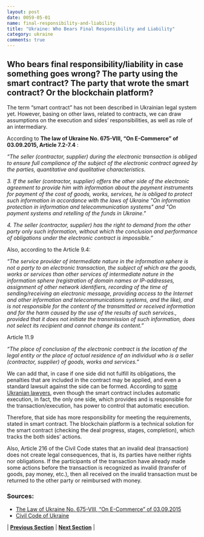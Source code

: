 ```yaml
---
layout: post
date: 0059-05-01
name: final-responsibility-and-liability
title: "Ukraine: Who Bears Final Responsibility and Liability"
category: ukraine
comments: true
---
```


## Who bears final responsibility/liability in case something goes wrong? The party using the smart contract? The party that wrote the smart contract? Or the blockchain platform? ##

The term “smart contract” has not been described in Ukrainian legal system yet. However, basing on other laws, related to contracts, we can draw assumptions on the execution and sides’ responsibilities, as well as role of an intermediary.

According to **The law of Ukraine No. 675-VIII, “On E-Commerce” of 03.09.2015, Article 7.2-7.4** :

*“The seller (contractor, supplier) during the electronic transaction is obliged to ensure full compliance of the subject of the electronic contract agreed by the parties, quantitative and qualitative characteristics.*

*3. If the seller (contractor, supplier)  offers the other side of the electronic agreement to provide him with information about the payment instruments for payment of the cost of goods, works, services, he is obliged to protect such information in accordance with the laws of Ukraine "On information protection in information and telecommunication systems" and "On payment systems and retelling of the funds in Ukraine."*

*4. The seller (contractor, supplier) has the right to demand from the other party only such information, without which the conclusion and performance of obligations under the electronic contract is impossible.”*

Also, according to the Article 9.4:

*“The service provider of intermediate nature in the information sphere is not a party to an electronic transaction, the subject of which are the goods, works or services than other services of intermediate nature in the information sphere (registration of domain names or IP-addresses, assignment of other network identifiers, recording of the time of sending/receiving an electronic message, providing access to the Internet and other information and telecommunications systems, and the like), and is not responsible for the content of the transmitted or received information and for the harm caused by the use of the results of such services., provided that it does not initiate the transmission of such information, does not select its recipient and cannot change its content.”*

Article 11.9

*“The place of conclusion of the electronic contract is the location of the legal entity or the place of actual residence of an individual who is a seller (contractor, supplier) of goods, works and services.”*

We can add that, in case if one side did not fulfill its obligations, the penalties that are included in the contract may be applied, and even a standard lawsuit against the side can be formed. According to [some Ukranian lawyers](http://search.ligazakon.ua/l_doc2.nsf/link1/T150675.html), even though the smart contract includes automatic execution, in fact, the only one side, which provides and is responsible for the transaction/execution, has power to control that automatic execution.

Therefore, that side has more responsibility for meeting the requirements, stated in smart contract.  The blockchain platform is a technical solution for the smart contract (checking the deal progress, stages, completion), which tracks the both sides’ actions.   

Also, Article 216 of the Civil Code states that an invalid deal (transaction) does not create legal consequences, that is, its parties have neither rights nor obligations. If the participants of the transaction have already made some actions before the transaction is recognized as invalid (transfer of goods, pay money, etc.), then all received on the invalid transaction must be returned to the other party or reimbursed with money.

### Sources: ### 

-	[The Law of Ukraine No. 675-VIII, “On E-Commerce” of 03.09.2015](http://search.ligazakon.ua/l_doc2.nsf/link1/T150675.html)
-	[Civil Code of Ukraine](http://www.wipo.int/wipolex/en/details.jsp?id=6228)




| **[Previous Section]( https://neo-project.github.io/global-blockchain-compliance-hub//ukraine/ukraine-privacy-and-data-protection.html)** | **[Next Section]( https://neo-project.github.io/global-blockchain-compliance-hub//ukraine/ukraine-smart-contracts.html)** |
